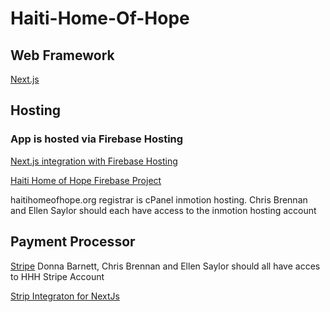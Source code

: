 # Haiti-Home-Of-Hope

## Web Framework
[Next.js](https://nextjs.org/)

## Hosting
### App is hosted via Firebase Hosting
  [Next.js integration with Firebase Hosting](https://firebase.google.com/docs/hosting/frameworks/nextjs#initialize_a_new_project)
  
  [Haiti Home of Hope Firebase Project](https://console.firebase.google.com/u/0/project/haiti-home-of-hope/overview)

  haitihomeofhope.org registrar is cPanel inmotion hosting. Chris Brennan and Ellen Saylor should each have access to the inmotion hosting account


## Payment Processor

   [Stripe](https://dashboard.stripe.com/login) Donna Barnett, Chris Brennan and Ellen Saylor should all have acces to HHH Stripe Account

   [Strip Integraton for NextJs]()
